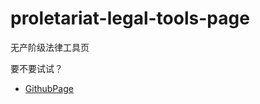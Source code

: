 # proletariat-legal-tools-page

无产阶级法律工具页

要不要试试？ 

* [GithubPage](https://bjwktcsnzh.github.io/proletariat-legal-tools-page/)